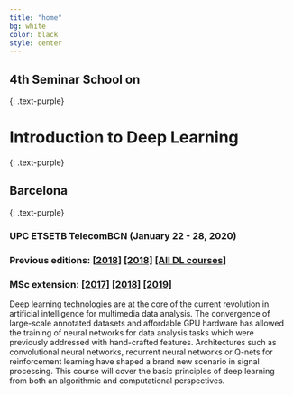 ```yaml
---
title: "home"
bg: white
color: black
style: center
---
```


## 4th Seminar School on
{: .text-purple}
# **Introduction to Deep Learning**
{: .text-purple}
## Barcelona
{: .text-purple}

### UPC ETSETB TelecomBCN (January 22 - 28, 2020)

### Previous editions: [[2018]][DLAI2018] [[2018]][DLAI2018] [[All DL courses]][lectures-all]
### MSc extension: [[2017]][DLAI2017] [[2018]][DLAI2018] [[2019]][DLAI2019] 

[IDL2018]: https://telecombcn-dl.github.io/2018-idl/
[IDL2019]: https://telecombcn-dl.github.io/2019-idl/

[DLAI2017]: https://telecombcn-dl.github.io/2017-dlai/
[DLAI2018]: https://telecombcn-dl.github.io/2018-dlai/
[DLAI2019]: https://telecombcn-dl.github.io/dlai-2019/

[lectures-all]: https://github.com/telecombcn-dl/lectures-all

Deep learning technologies are at the core of the current revolution in artificial intelligence for multimedia data analysis. The convergence of large-scale annotated datasets and affordable GPU hardware has allowed the training of neural networks for data analysis tasks which were previously addressed with hand-crafted features. Architectures such as convolutional neural networks, recurrent neural networks or Q-nets for reinforcement learning have shaped a brand new scenario in signal processing. This course will cover the basic principles of deep learning from both an algorithmic and computational perspectives.
